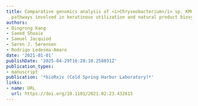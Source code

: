 ```yaml
---
title: Comparative genomics analysis of <i>Chryseobacterium</i> sp. KMC2 reveals metabolic
  pathways involved in keratinous utilization and natural product biosynthesis
authors:
- Dingrong Kang
- Saeed Shoaie
- Samuel Jacquiod
- Søren J. Sørensen
- Rodrigo Ledesma‐Amaro
date: '2021-01-01'
publishDate: '2025-04-29T16:28:10.258031Z'
publication_types:
- manuscript
publication: '*bioRxiv (Cold Spring Harbor Laboratory)*'
links:
- name: URL
  url: https://doi.org/10.1101/2021.02.23.432615
---
```

